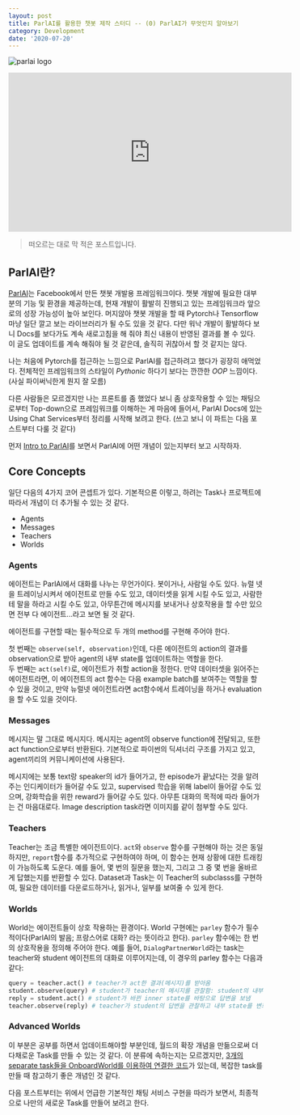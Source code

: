 ```yaml
---
layout: post
title: ParlAI를 활용한 챗봇 제작 스터디 -- (0) ParlAI가 무엇인지 알아보기
category: Development
date: '2020-07-20'
---
```


![parlai logo](https://parl.ai/docs/_static/img/parlai.png)

<iframe width="560" height="315" src="https://www.youtube.com/embed/rw2D82M9bBI" frameborder="0" allow="accelerometer; autoplay; encrypted-media; gyroscope; picture-in-picture" allowfullscreen></iframe>

> 떠오르는 대로 막 적은 포스트입니다.

## ParlAI란?

[ParlAI](https://parl.ai)는 Facebook에서 만든 챗봇 개발용 프레임워크이다.
챗봇 개발에 필요한 대부분의 기능 및 환경을 제공하는데, 현재 개발이 활발히 진행되고 있는 프레임워크라 앞으로의 성장 가능성이 높아 보인다.
머지않아 챗봇 개발을 할 때 Pytorch나 Tensorflow마냥 일단 깔고 보는 라이브러리가 될 수도 있을 것 같다.
다만 워낙 개발이 활발하다 보니 Docs를 보다가도 계속 새로고침을 해 줘야 최신 내용이 반영된 결과를 볼 수 있다.
이 글도 업데이트를 계속 해줘야 될 것 같은데, 솔직히 귀찮아서 할 것 같지는 않다.

나는 처음에 Pytorch를 접근하는 느낌으로 ParlAI를 접근하려고 했다가 굉장히 애먹었다.
전체적인 프레임워크의 스타일이 _Pythonic_ 하다기 보다는 깐깐한 _OOP_ 느낌이다.
(사실 파이써닉한게 뭔지 잘 모름)

다른 사람들은 모르겠지만 나는 프론트를 좀 했었다 보니 좀 상호작용할 수 있는 채팅으로부터 Top-down으로 프레임워크를 이해하는 게 마음에 들어서,
ParlAI Docs에 있는 Using Chat Services부터 정리를 시작해 보려고 한다. (쓰고 보니 이 파트는 다음 포스트부터 다룰 것 같다)

먼저 [Intro to ParlAI](https://parl.ai/docs/tutorial_basic.html)를 보면서 ParlAI에 어떤 개념이 있는지부터 보고 시작하자.

## Core Concepts

일단 다음의 4가지 코어 콘셉트가 있다. 기본적으론 이렇고, 하려는 Task나 프로젝트에 따라서 개념이 더 추가될 수 있는 것 같다.

* Agents
* Messages
* Teachers
* Worlds

### Agents

에이전트는 ParlAI에서 대화를 나누는 무언가이다. 봇이거나, 사람일 수도 있다.
뉴럴 넷을 트레이닝시켜서 에이전트로 만들 수도 있고, 데이터셋을 읽게 시킬 수도 있고, 사람한테 말을 하라고 시킬 수도 있고,
아무튼간에 메시지를 보내거나 상호작용을 할 수만 있으면 전부 다 에이전트...라고 보면 될 것 같다.

에이전트를 구현할 때는 필수적으로 두 개의 method를 구현해 주어야 한다.

첫 번째는 `observe(self, observation)`인데, 다른 에이전트의 action의 결과를 observation으로 받아 agent의 내부 state를 업데이트하는 역할을 한다.  
두 번째는 `act(self)`로, 에이전트가 취할 action을 정한다. 만약 데이터셋을 읽어주는 에이전트라면, 이 에이전트의 act 함수는 다음 example batch를 보여주는 역할을 할 수 있을 것이고, 만약 뉴럴넷 에이전트라면 act함수에서 트레이닝을 하거나 evaluation을 할 수도 있을 것이다.

### Messages
메시지는 말 그대로 메시지다. 메시지는 agent의 observe function에 전달되고, 또한 act function으로부터 반환된다.
기본적으로 파이썬의 딕셔너리 구조를 가지고 있고, agent끼리의 커뮤니케이션에 사용된다.

메시지에는 보통 text랑 speaker의 id가 들어가고, 한 episode가 끝났다는 것을 알려주는 인디케이터가 들어갈 수도 있고,
supervised 학습을 위해 label이 들어갈 수도 있으며, 강화학습을 위한 reward가 들어갈 수도 있다. 아무튼 대화의 목적에 따라 들어가는 건 마음대로다.
Image description task라면 이미지를 같이 첨부할 수도 있다.

### Teachers

Teacher는 조금 특별한 에이전트이다. `act`와 `observe` 함수를 구현해야 하는 것은 동일하지만, `report`함수를 추가적으로 구현하여야 하며,
이 함수는 현재 상황에 대한 트래킹이 가능하도록 도운다. 예를 들어, 몇 번의 질문을 했는지, 그리고 그 중 몇 번을 올바르게 답했는지를 반환할 수 있다.
Dataset과 Task는 이 Teacher의 subclasss를 구현하여, 필요한 데이터를 다운로드하거나, 읽거나, 일부를 보여줄 수 있게 한다.

### Worlds
World는 에이전트들이 상호 작용하는 환경이다. World 구현에는 `parley` 함수가 필수적이다(ParlAI의 발음; 프랑스어로 대화? 라는 뜻이라고 한다).
`parley` 함수에는 한 번의 상호작용을 정의해 주어야 한다. 예를 들어, `DialogPartnerWorld`라는 task는 teacher와 student 에이전트의 대화로 이루어지는데,
이 경우의 parley 함수는 다음과 같다:

```python
query = teacher.act() # teacher가 act한 결과(메시지)를 받아옴
student.observe(query) # student가 teacher의 메시지를 관찰함: student의 내부 state가 변함
reply = student.act() # student가 바뀐 inner state를 바탕으로 답변을 보냄
teacher.observe(reply) # teacher가 student의 답변을 관찰하고 내부 state를 변화시킴
```

### Advanced Worlds
이 부분은 공부를 하면서 업데이트해야할 부분인데, 월드의 확장 개념을 만듦으로써 더 다채로운 Task를 만들 수 있는 것 같다.
이 분류에 속하는지는 모르겠지만, [3개의 separate task들을 OnboardWorld를 이용하여 연결한 코드](https://github.com/facebookresearch/ParlAI/blob/master/parlai/chat_service/tasks/overworld_demo/worlds.py)가 있는데, 복잡한 task를 만들 때 참고하기 좋은 개념인 것 같다.

다음 포스트부터는 위에서 언급한 기본적인 채팅 서비스 구현을 따라가 보면서, 최종적으로 나만의 새로운 Task를 만들어 보려고 한다.

<!--
* World
  * OnboardWorld
    World가 본격적으로 시작되기 전 호출할 수 있는 World.
* Agent
* Task
  * Teacher
* Project

3개의 separate task들을 overworld를 이용하여 연결한 코드 -- [Overworld Demo](https://github.com/facebookresearch/ParlAI/blob/master/parlai/chat_service/tasks/overworld_demo/worlds.py)
>
